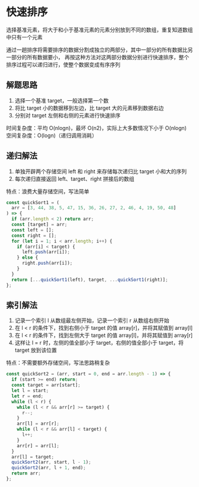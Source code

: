 # 快速排序

选择基准元素，将大于和小于基准元素的元素分别放到不同的数组，重复知道数组中只有一个元素

通过一趟排序将需要排序的数据分割成独立的两部分，其中一部分的所有数据比另一部分的所有数据要小，
再按这种方法对这两部分数据分别进行快速排序，整个排序过程可以递归进行，使整个数据变成有序序列

## 解题思路

1. 选择一个基准 target，一般选择第一个数
2. 将比 target 小的数据移到左边，比 target 大的元素移到数据右边
3. 分别对 target 左侧和右侧的元素进行快速排序

时间复杂度：平均 O(nlogn)，最坏 O(n2)，实际上大多数情况下小于 O(nlogn)
空间复杂度：O(logn)（递归调用消耗）

## 递归解法

1. 单独开辟两个存储空间 left 和 right 来存储每次递归比 target 小和大的序列
2. 每次递归直接返回 left、target、right 拼接后的数组

特点：浪费大量存储空间，写法简单

```js
const quickSort1 = (
  arr = [3, 44, 38, 5, 47, 15, 36, 26, 27, 2, 46, 4, 19, 50, 48]
) => {
  if (arr.length < 2) return arr;
  const [target] = arr;
  const left = [];
  const right = [];
  for (let i = 1; i < arr.length; i++) {
    if (arr[i] < target) {
      left.push(arr[i]);
    } else {
      right.push(arr[i]);
    }
  }
  return [...quickSort1(left), target, ...quickSort1(right)];
};
```

## 索引解法

1. 记录一个索引 l 从数组最左侧开始，记录一个索引 r 从数组右侧开始
2. 在 l < r 的条件下，找到右侧小于 target 的值 array[r]，并将其赋值到 array[l]
3. 在 l < r 的条件下，找到左侧大于 target 的值 array[l]，并将其赋值到 array[r]
4. 这样让 l = r 时，左侧的值全部小于 target，右侧的值全部小于 target，将 target 放到该位置

特点：不需要额外存储空间，写法思路稍复杂

```js
const quickSort2 = (arr, start = 0, end = arr.length - 1) => {
  if (start >= end) return;
  const target = arr[start];
  let l = start;
  let r = end;
  while (l < r) {
    while (l < r && arr[r] >= target) {
      r--;
    }
    arr[l] = arr[r];
    while (l < r && arr[l] < target) {
      l++;
    }
    arr[r] = arr[l];
  }
  arr[l] = target;
  quickSort2(arr, start, l - 1);
  quickSort2(arr, l + 1, end);
  return arr;
};
```
